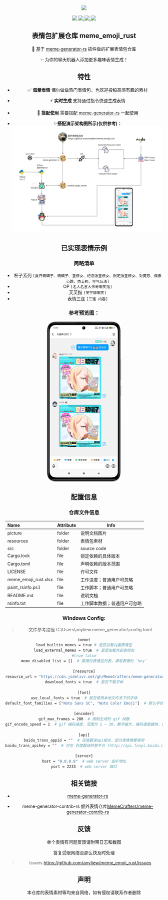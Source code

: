<div align="center">
<img src="https://upload-bbs.miyoushe.com/upload/2025/05/08/365152535/0a154b759159adf6beb79d1582528fae_4082085489423633137.png" width=200 />


<p align="center">
  <img src="https://img.shields.io/github/license/MemeCrafters/meme-generator-rs">
  <a href="https://crates.io/crates/meme_generator">
    <img src="https://img.shields.io/crates/v/meme_generator">
  </a>
  <a href="https://pypi.org/project/meme-generator">
    <img src="https://img.shields.io/pypi/v/meme-generator">
  </a>
  <a href="https://qm.qq.com/q/DVb9aGPmaQ">
    <img src="https://img.shields.io/badge/QQ%E7%BE%A4-743103809-orange">
  </a>
</p>


## 表情包扩展仓库 meme_emoji_rust

🚀 基于 [meme-generator-rs](https://github.com/MemeCrafters/meme-generator-rs) 插件做的扩展表情包仓库

*✨* 为你的聊天机器人添加更多趣味表情生成！


## 特性

- ✅ **海量表情** 偶尔做做热门表情包，也欢迎投稿高清有趣的素材
- ⚡ **实时生成** 支持通过指令快速生成表情
- 🔄 **搭配使用** 需要搭配 [meme-generator-rs](https://github.com/MemeCrafters/meme-generator-rs) 一起使用

- ✨**搭配演示架构图所示(仅供参考)：**
![架构图](./picture/meme_emoji_rs.jpg)



## 已实现表情示例
### 简略清单
- 杯子系列 `[夏日琉璃子、琉璃子、圣修女、纪念版圣修女、限定版圣修女、对魔忍、偶像心跳、杰士邦、空气玩法]`
- OP `[名人名言大伟哥嘲笑指]`
- 芙芙指 `[芙宁娜嘲笑]`
- 表情三连 `[三连 内容]`
### 参考预览图：
<img src="./picture/Phone.png" alt="image-20250312190444844" style="zoom:50%;" />


## 配置信息

### 仓库文件信息

| Name                 | Attribute | Info                         |
| :------------------- | --------- | ---------------------------- |
| picture              | folder    | 说明文档图片                 |
| resources            | folder    | 表情包素材                   |
| src                  | folder    | source code                  |
| Cargo.lock           | file      | 锁定依赖的具体版本           |
| Cargo.toml           | file      | 声明依赖的版本范围           |
| LICENSE              | file      | 许可文件                     |
| meme_emoji_rust.xlsx | file      | 工作进度；普通用户可忽略     |
| paint_rsinfo.ps1     | file      | 工作脚本；普通用户可忽略     |
| README.md            | file      | 说明文档                     |
| rsinfo.txt           | file      | 工作脚本数据；普通用户可忽略 |

### Windows Config:
> 文件参考路径 C:\Users\anyliew\.meme_generator\config.toml
```bash
[meme]
load_builtin_memes = true # 是否加载内置表情包
load_external_memes = true  # 是否加载外部表情包
#true false
meme_disabled_list = []  # 禁用的表情包列表，填写表情的 `key`

[resource]
resource_url = "https://cdn.jsdelivr.net/gh/MemeCrafters/meme-generator-rs@"  # 下载内置表情包图片/字体时的资源链接
download_fonts = true  # 是否下载字体

[font]
use_local_fonts = true  # 是否使用本地文件夹下的字体
default_font_families = ["Noto Sans SC", "Noto Color Emoji"]  # 默认字体

[encoder]
gif_max_frames = 200  # 限制生成的 gif 帧数
gif_encode_speed = 1  # gif 编码速度，范围为 1 ~ 30，数字越大，编码速度越快，但图片质量越差

[api]
baidu_trans_appid = ""  # 百度翻译api相关，部分表情需要使用
baidu_trans_apikey = ""  # 可在 百度翻译开放平台 (http://api.fanyi.baidu.com) 申请

[server]
host = "0.0.0.0"  # web server 监听地址
port = 2233  # web server 端口
```


## 相关链接

- [meme-generator-rs](https://github.com/MemeCrafters/meme-generator-rs) 

- meme-generator-contrib-rs 额外表情仓库[MemeCrafters/meme-generator-contrib-rs](https://github.com/MemeCrafters/meme-generator-contrib-rs) 

## 反馈
单个表情有问题反馈请附带日志和截图

答复受限网络没那么快及时处理

> issues https://github.com/anyliew/meme_emoji_rust/issues 


## 声明

本仓库的表情素材等均来自网络，如有侵权请联系作者删除
